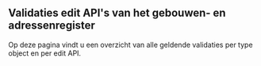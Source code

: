 ## Validaties edit API's van het gebouwen- en adressenregister
<div class="v2-typography">
    <p class="v2-introduction"> 
    Op deze pagina vindt u een overzicht van alle geldende validaties per type object en per edit API.
    </p>
</div>
